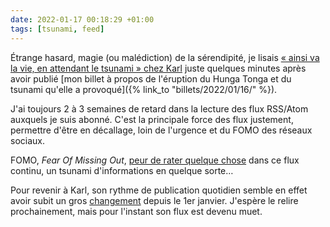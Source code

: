 ```yaml
---
date: 2022-01-17 00:18:29 +01:00
tags: [tsunami, feed]
---
```


Étrange hasard, magie (ou malédiction) de la sérendipité, je lisais [« ainsi va la vie, en attendant le tsunami » chez Karl](https://www.la-grange.net/2021/12/30/vies) juste quelques minutes après avoir publié [mon billet à propos de l'éruption du Hunga Tonga et du tsunami qu'elle a provoqué]({% link_to "billets/2022/01/16/" %}).

J'ai toujours 2 à 3 semaines de retard dans la lecture des flux RSS/Atom auxquels je suis abonné. C'est la principale force des flux justement, permettre d'être en décallage, loin de l'urgence et du FOMO des réseaux sociaux.

FOMO, *Fear Of Missing Out*, [peur de rater quelque chose](https://www.lemonde.fr/idees/article/2021/11/03/fomo-ou-la-peur-de-rater-quelque-chose_6100722_3232.html) dans ce flux continu, un tsunami d'informations en quelque sorte…

Pour revenir à Karl, son rythme de publication quotidien semble en effet avoir subit un gros [changement](https://www.la-grange.net/2022/01/01/2022) depuis le 1er janvier. J'espère le relire prochainement, mais pour l'instant son flux est devenu muet.
